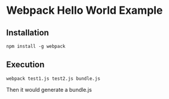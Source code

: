 # Webpack Hello World Example

## Installation
```
npm install -g webpack
```

## Execution
```
webpack test1.js test2.js bundle.js
```

Then it would generate a bundle.js